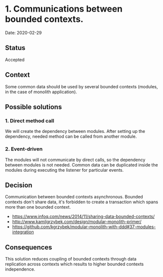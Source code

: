 # 1. Communications between bounded contexts.
Date: 2020-02-29

## Status
Accepted

## Context
Some common data should be used by several bounded contexts (modules, in the case of monolith application).

## Possible solutions
### 1. Direct method call
We will create the dependency between modules. After setting up the dependency, needed method can be called from another module.

### 2. Event-driven
The modules will not communicate by direct calls, so the dependency between modules is not needed. Common data can be duplicated inside the modules during executing the listener for particular events.

## Decision
Communication between bounded contexts asynchronous. Bounded contexts don't share data, it's forbidden to create a transaction which spans more than one bounded context.
- https://www.infoq.com/news/2014/11/sharing-data-bounded-contexts/
- http://www.kamilgrzybek.com/design/modular-monolith-primer/
- https://github.com/kgrzybek/modular-monolith-with-ddd#37-modules-integration

## Consequences
This solution reduces coupling of bounded contexts through data replication across contexts which results to higher bounded contexts independence.